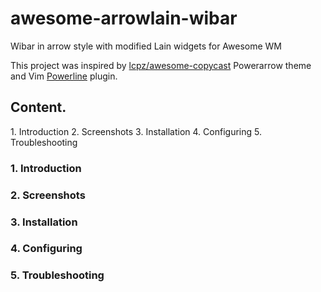 # awesome-arrowlain-wibar
Wibar in arrow style with modified Lain widgets for Awesome WM

This project was inspired by <a href="https://github.com/lcpz/awesome-copycats">lcpz/awesome-copycast<a> Powerarrow theme and Vim <a href="https://github.com/powerline/powerline">Powerline<a> plugin. 

<h2>Content.</h2>
1. Introduction
2. Screenshots
3. Installation
4. Configuring
5. Troubleshooting

<h3>1. Introduction</h3>

<h3>2. Screenshots</h3>

<h3>3. Installation</h3>

<h3>4. Configuring</h3>

<h3>5. Troubleshooting</h3>
